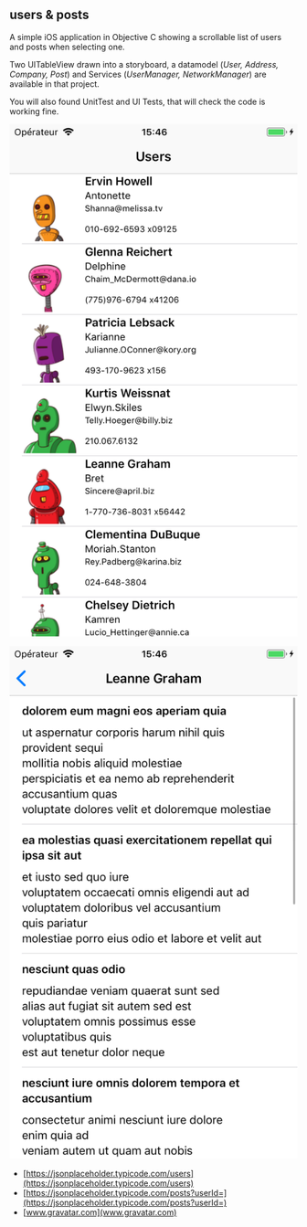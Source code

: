 ## users & posts
A simple iOS application in Objective C showing a scrollable list of users and posts when selecting one.

Two UITableView drawn into a storyboard, a datamodel (*User, Address, Company, Post*) and Services (*UserManager, NetworkManager*) are available in that project.

You will also found UnitTest and UI Tests, that will check the code is working fine.

![User list](https://github.com/simpleg/users-posts/raw/master/screenshots/user_list.png)

![User posts](https://github.com/simpleg/users-posts/raw/master/screenshots/user_post.png)



* [https://jsonplaceholder.typicode.com/users](https://jsonplaceholder.typicode.com/users)
* [https://jsonplaceholder.typicode.com/posts?userId=](https://jsonplaceholder.typicode.com/posts?userId=)
* [www.gravatar.com](www.gravatar.com)
